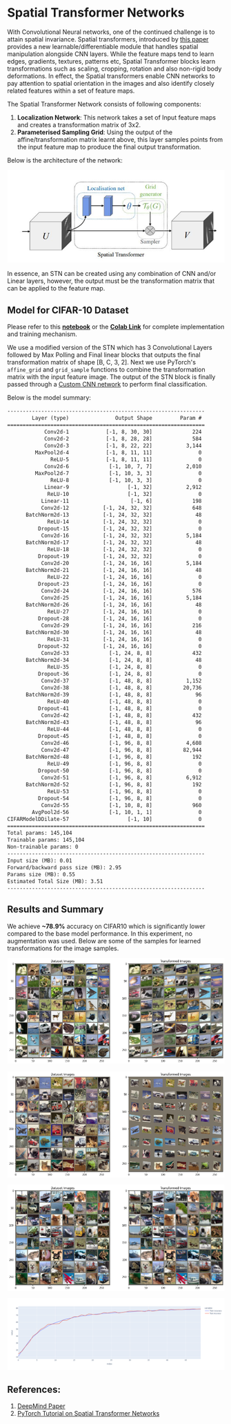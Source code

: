 # Spatial Transformer Networks
With Convolutional Neural networks, one of the continued challenge is to attain spatial invariance. Spatial transformers, introduced by [this paper](https://arxiv.org/pdf/1506.02025.pdf) provides a new learnable/differentiable module that handles spatial manipulation alongside CNN layers.   While the feature maps tend to learn edges, gradients, textures, patterns etc, Spatial Transformer blocks learn transformations such as scaling, cropping, rotation and also non-rigid body deformations. In effect, the Spatial transformers enable CNN networks to pay attention to spatial orientation in the images and also identify closely related features within a set of feature maps.

The Spatial Transformer Network consists of following components:

1. **Localization Network**: This network takes a set of Input feature maps and creates a transformation matrix of 3x2. 
2. **Parameterised Sampling Grid**: Using the output of the affine/transformation matrix learnt above, this layer samples points from the input feature map to produce the final output transformation.

Below is the architecture of the network:

![Spatial Transformer Network](https://github.com/rajy4683/EVA6/blob/master/EVA6S12/imgs/STN.JPG)

In essence, an STN can be created using any combination of CNN and/or Linear layers, however, the output must be the transformation matrix that can be applied to the feature map.

## Model for CIFAR-10 Dataset

Please refer to this **[notebook](https://github.com/rajy4683/EVA6/blob/master/EVA6S12/EVA6_S12_STN.ipynb)** or the  **[Colab Link](https://colab.research.google.com/drive/1eyJ7F6tvvRjh9uu8kUzi67CB2HMHHHnC?usp=sharing)**  for complete implementation and training mechanism.

We use a modified version of the STN which has 3 Convolutional Layers followed by Max Polling and Final linear blocks that outputs the final transformation matrix of shape [B, C, 3, 2]. Next we use PyTorch's `affine_grid` and `grid_sample` functions to combine the transformation matrix with the input feature image. The output of the STN block is finally passed through a [Custom CNN network](https://github.com/rajy4683/EVA6/blob/master/EVA6S7/README.md) to perform final classification.

Below is the model summary:

```
----------------------------------------------------------------
        Layer (type)               Output Shape         Param #
================================================================
            Conv2d-1            [-1, 8, 30, 30]             224
            Conv2d-2            [-1, 8, 28, 28]             584
            Conv2d-3            [-1, 8, 22, 22]           3,144
         MaxPool2d-4            [-1, 8, 11, 11]               0
              ReLU-5            [-1, 8, 11, 11]               0
            Conv2d-6             [-1, 10, 7, 7]           2,010
         MaxPool2d-7             [-1, 10, 3, 3]               0
              ReLU-8             [-1, 10, 3, 3]               0
            Linear-9                   [-1, 32]           2,912
             ReLU-10                   [-1, 32]               0
           Linear-11                    [-1, 6]             198
           Conv2d-12           [-1, 24, 32, 32]             648
      BatchNorm2d-13           [-1, 24, 32, 32]              48
             ReLU-14           [-1, 24, 32, 32]               0
          Dropout-15           [-1, 24, 32, 32]               0
           Conv2d-16           [-1, 24, 32, 32]           5,184
      BatchNorm2d-17           [-1, 24, 32, 32]              48
             ReLU-18           [-1, 24, 32, 32]               0
          Dropout-19           [-1, 24, 32, 32]               0
           Conv2d-20           [-1, 24, 16, 16]           5,184
      BatchNorm2d-21           [-1, 24, 16, 16]              48
             ReLU-22           [-1, 24, 16, 16]               0
          Dropout-23           [-1, 24, 16, 16]               0
           Conv2d-24           [-1, 24, 16, 16]             576
           Conv2d-25           [-1, 24, 16, 16]           5,184
      BatchNorm2d-26           [-1, 24, 16, 16]              48
             ReLU-27           [-1, 24, 16, 16]               0
          Dropout-28           [-1, 24, 16, 16]               0
           Conv2d-29           [-1, 24, 16, 16]             216
      BatchNorm2d-30           [-1, 24, 16, 16]              48
             ReLU-31           [-1, 24, 16, 16]               0
          Dropout-32           [-1, 24, 16, 16]               0
           Conv2d-33             [-1, 24, 8, 8]             432
      BatchNorm2d-34             [-1, 24, 8, 8]              48
             ReLU-35             [-1, 24, 8, 8]               0
          Dropout-36             [-1, 24, 8, 8]               0
           Conv2d-37             [-1, 48, 8, 8]           1,152
           Conv2d-38             [-1, 48, 8, 8]          20,736
      BatchNorm2d-39             [-1, 48, 8, 8]              96
             ReLU-40             [-1, 48, 8, 8]               0
          Dropout-41             [-1, 48, 8, 8]               0
           Conv2d-42             [-1, 48, 8, 8]             432
      BatchNorm2d-43             [-1, 48, 8, 8]              96
             ReLU-44             [-1, 48, 8, 8]               0
          Dropout-45             [-1, 48, 8, 8]               0
           Conv2d-46             [-1, 96, 8, 8]           4,608
           Conv2d-47             [-1, 96, 8, 8]          82,944
      BatchNorm2d-48             [-1, 96, 8, 8]             192
             ReLU-49             [-1, 96, 8, 8]               0
          Dropout-50             [-1, 96, 8, 8]               0
           Conv2d-51             [-1, 96, 8, 8]           6,912
      BatchNorm2d-52             [-1, 96, 8, 8]             192
             ReLU-53             [-1, 96, 8, 8]               0
          Dropout-54             [-1, 96, 8, 8]               0
           Conv2d-55             [-1, 10, 8, 8]             960
        AvgPool2d-56             [-1, 10, 1, 1]               0
CIFARModelDDilate-57                   [-1, 10]               0
================================================================
Total params: 145,104
Trainable params: 145,104
Non-trainable params: 0
----------------------------------------------------------------
Input size (MB): 0.01
Forward/backward pass size (MB): 2.95
Params size (MB): 0.55
Estimated Total Size (MB): 3.51
----------------------------------------------------------------
```

## Results and Summary

We achieve **~78.9%** accuracy on CIFAR10 which is significantly lower compared to the base model performance. In this experiment, no augmentation was used. Below are some of the samples for learned transformations for the image samples.

![Stage 1](https://github.com/rajy4683/EVA6/blob/master/EVA6S12/imgs/STN40.png)

![Stage 2](https://github.com/rajy4683/EVA6/blob/master/EVA6S12/imgs/STN64.png)

![Stage 3](https://github.com/rajy4683/EVA6/blob/master/EVA6S12/imgs/STN78.png)

![Accuracy Plot](https://github.com/rajy4683/EVA6/blob/master/EVA6S12/imgs/EVA6S12_Accuracy.png)

## References:

1. [DeepMind Paper](https://arxiv.org/abs/1506.02025)
2. [PyTorch Tutorial on Spatial Transformer Networks](https://brsoff.github.io/tutorials/intermediate/spatial_transformer_tutorial.html)
